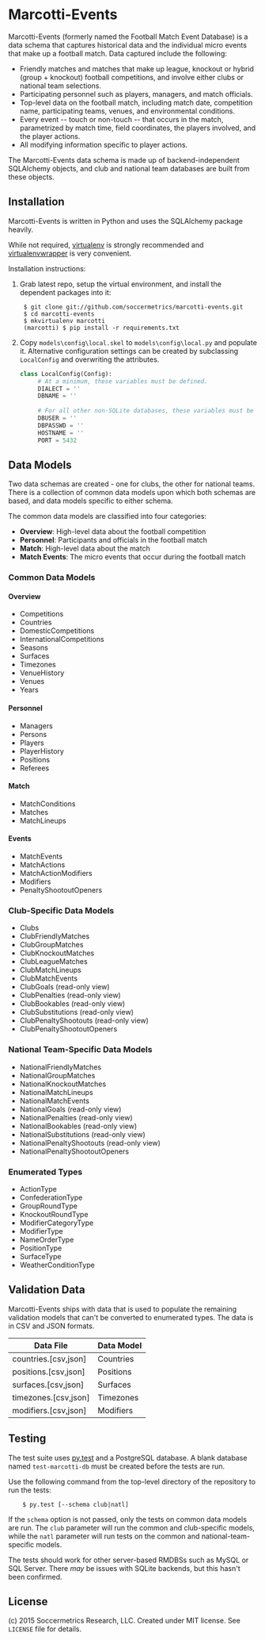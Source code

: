 Marcotti-Events
===============

Marcotti-Events (formerly named the Football Match Event Database) is a data schema that captures historical data 
and the individual micro events that make up a football match.  Data captured include the following:

* Friendly matches and matches that make up league, knockout or hybrid (group + knockout) football competitions, and 
involve either clubs or national team selections.
* Participating personnel such as players, managers, and match officials.
* Top-level data on the football match, including match date, competition name, participating teams, venues, 
and environmental conditions.
* Every event -- touch or non-touch -- that occurs in the match, parametrized by match time, field coordinates, the 
players involved, and the player actions.
* All modifying information specific to player actions.

The Marcotti-Events data schema is made up of backend-independent SQLAlchemy objects, and club and national team 
databases are built from these objects.


## Installation

Marcotti-Events is written in Python and uses the SQLAlchemy package heavily.

While not required, [virtualenv](https://pypi.python.org/pypi/virtualenv) is strongly recommended and
[virtualenvwrapper](https://pypi.python.org/pypi/virtualenvwrapper) is very convenient.

Installation instructions:

1. Grab latest repo, setup the virtual environment, and install the dependent packages into it:

        $ git clone git://github.com/soccermetrics/marcotti-events.git
        $ cd marcotti-events
        $ mkvirtualenv marcotti
        (marcotti) $ pip install -r requirements.txt
    
2. Copy `models\config\local.skel` to `models\config\local.py` and populate it.  Alternative configuration
   settings can be created by subclassing `LocalConfig` and overwriting the attributes.
    
   ```python
   class LocalConfig(Config):
        # At a minimum, these variables must be defined.
        DIALECT = ''
        DBNAME = ''
        
        # For all other non-SQLite databases, these variables must be set.
        DBUSER = ''
        DBPASSWD = ''
        HOSTNAME = ''
        PORT = 5432
   ```
    
## Data Models

Two data schemas are created - one for clubs, the other for national teams.  There is a collection of common data 
models upon which both schemas are based, and data models specific to either schema.

The common data models are classified into four categories:

* **Overview**: High-level data about the football competition
* **Personnel**: Participants and officials in the football match
* **Match**: High-level data about the match
* **Match Events**: The micro events that occur during the football match

### Common Data Models

#### Overview

* Competitions
* Countries
* DomesticCompetitions
* InternationalCompetitions
* Seasons
* Surfaces
* Timezones
* VenueHistory
* Venues
* Years

#### Personnel

* Managers
* Persons
* Players
* PlayerHistory
* Positions
* Referees

#### Match

* MatchConditions
* Matches
* MatchLineups

#### Events

* MatchEvents
* MatchActions
* MatchActionModifiers
* Modifiers
* PenaltyShootoutOpeners

### Club-Specific Data Models

* Clubs
* ClubFriendlyMatches
* ClubGroupMatches
* ClubKnockoutMatches
* ClubLeagueMatches
* ClubMatchLineups
* ClubMatchEvents
* ClubGoals (read-only view)
* ClubPenalties (read-only view)
* ClubBookables (read-only view)
* ClubSubstitutions (read-only view)
* ClubPenaltyShootouts (read-only view)
* ClubPenaltyShootoutOpeners

### National Team-Specific Data Models

* NationalFriendlyMatches
* NationalGroupMatches
* NationalKnockoutMatches
* NationalMatchLineups
* NationalMatchEvents
* NationalGoals (read-only view)
* NationalPenalties (read-only view)
* NationalBookables (read-only view)
* NationalSubstitutions (read-only view)
* NationalPenaltyShootouts (read-only view)
* NationalPenaltyShootoutOpeners

### Enumerated Types

* ActionType
* ConfederationType
* GroupRoundType
* KnockoutRoundType
* ModifierCategoryType
* ModifierType
* NameOrderType
* PositionType
* SurfaceType
* WeatherConditionType

## Validation Data

Marcotti-Events ships with data that is used to populate the remaining validation models that can't be converted to 
enumerated types.  The data is in CSV and JSON formats. 

Data File            | Data Model
-------------------- | ----------
countries.[csv,json] | Countries
positions.[csv,json] | Positions
surfaces.[csv,json]  | Surfaces
timezones.[csv,json] | Timezones
modifiers.[csv,json] | Modifiers


## Testing

The test suite uses [py.test](http://www.pytest.org) and a PostgreSQL database.  A blank database named `test-marcotti-db` must be created before the tests are run.

Use the following command from the top-level directory of the repository to run the tests:

        $ py.test [--schema club|natl]

If the `schema` option is not passed, only the tests on common data models are run.  The `club` parameter will run the common and club-specific models, while the `natl` parameter will run tests on the common and national-team-specific models.

The tests should work for other server-based RMDBSs such as MySQL or SQL Server.  There _may_ be issues with SQLite backends, but this hasn't been confirmed.

## License

(c) 2015 Soccermetrics Research, LLC. Created under MIT license.  See `LICENSE` file for details.
